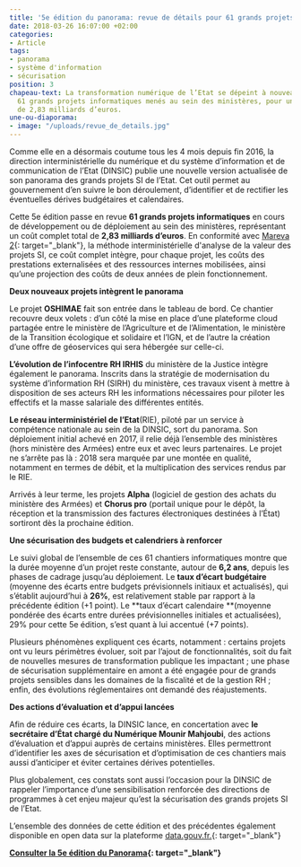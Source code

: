 ```yaml
---
title: '5e édition du panorama: revue de détails pour 61 grands projets SI de l’État'
date: 2018-03-26 16:07:00 +02:00
categories:
- Article
tags:
- panorama
- système d'information
- sécurisation
position: 3
chapeau-text: La transformation numérique de l’Etat se dépeint à nouveau à travers
  61 grands projets informatiques menés au sein des ministères, pour un coût total
  de 2,83 milliards d’euros.
une-ou-diaporama:
- image: "/uploads/revue_de_details.jpg"
---
```


Comme elle en a désormais coutume tous les 4 mois depuis fin 2016, la direction interministérielle du numérique et du système d’information et de communication de l’Etat (DINSIC) publie une nouvelle version actualisée de son panorama des grands projets SI de l’Etat. Cet outil permet au gouvernement d’en suivre le bon déroulement, d’identifier et de rectifier les éventuelles dérives budgétaires et calendaires.

Cette 5e édition passe en revue **61 grands projets informatiques** en cours de développement ou de déploiement au sein des ministères, représentant un coût complet total de **2,83 milliards d’euros**. En conformité avec [Mareva 2](http://references.modernisation.gouv.fr/mareva2-cest-quoi){: target="_blank"}, la méthode interministérielle d'analyse de la valeur des projets SI, ce coût complet intègre, pour chaque projet, les coûts des prestations externalisées et des ressources internes mobilisées, ainsi qu’une projection des coûts de deux années de plein fonctionnement.
 
**Deux nouveaux projets intègrent le panorama**

Le projet **OSHIMAE** fait son entrée dans le tableau de bord. Ce chantier recouvre deux volets : d’un côté la mise en place d’une plateforme cloud partagée entre le ministère de l’Agriculture et de l’Alimentation, le ministère de la Transition écologique et solidaire et l’IGN, et de l’autre la création d’une offre de géoservices qui sera hébergée sur celle-ci.

**L’évolution de l’infocentre RH IRHIS** du ministère de la Justice intègre également le panorama. Inscrits dans la stratégie de modernisation du système d’information RH (SIRH) du ministère, ces travaux visent à mettre à disposition de ses acteurs RH les informations nécessaires pour piloter les effectifs et la masse salariale des différentes entités.

**Le réseau interministériel de l’Etat**(RIE), piloté par un service à compétence nationale au sein de la DINSIC, sort du panorama. Son déploiement initial achevé en 2017, il relie déjà l’ensemble des ministères (hors ministère des Armées) entre eux et avec leurs partenaires. Le projet ne s’arrête pas là : 2018 sera marquée par une montée en qualité, notamment en termes de débit, et la multiplication des services rendus par le RIE.

Arrivés à leur terme, les projets **Alpha** (logiciel de gestion des achats du ministère des Armées) et **Chorus pro** (portail unique pour le dépôt, la réception et la transmission des factures électroniques destinées à l’État) sortiront dès la prochaine édition.
 
**Une sécurisation des budgets et calendriers à renforcer**

Le suivi global de l’ensemble de ces 61 chantiers informatiques montre que la durée moyenne d’un projet reste constante, autour de **6,2 ans**, depuis les phases de cadrage jusqu’au déploiement. Le **taux d’écart budgétaire** (moyenne des écarts entre budgets prévisionnels initiaux et actualisés), qui s’établit aujourd’hui à **26%**, est relativement stable par rapport à la précédente édition (+1 point). Le **taux d’écart calendaire **(moyenne pondérée des écarts entre durées prévisionnelles initiales et actualisées), 29% pour cette 5e édition, s’est quant à lui accentué (+7 points).

Plusieurs phénomènes expliquent ces écarts, notamment : certains projets ont vu leurs périmètres évoluer, soit par l’ajout de fonctionnalités, soit du fait de nouvelles mesures de transformation publique les impactant ; une phase de sécurisation supplémentaire en amont a été engagée pour de grands projets sensibles dans les domaines de la fiscalité et de la gestion RH ; enfin, des évolutions réglementaires ont demandé des réajustements.

**Des actions d’évaluation et d’appui lancées**

Afin de réduire ces écarts, la DINSIC lance, en concertation avec **le secrétaire d’État chargé du Numérique Mounir Mahjoubi**, des actions d’évaluation et d’appui auprès de certains ministères. Elles permettront d’identifier les axes de sécurisation et d’optimisation de ces chantiers mais aussi d’anticiper et éviter certaines dérives potentielles.

Plus globalement, ces constats sont aussi l’occasion pour la DINSIC de rappeler l’importance d’une sensibilisation renforcée des directions de programmes à cet enjeu majeur qu’est la sécurisation des grands projets SI de l’Etat.

L’ensemble des données de cette édition et des précédentes également disponible en open data sur la plateforme [data.gouv.fr.](http://data.gouv.fr){: target="_blank"}

**[Consulter la 5e édition du Panorama](http://www.modernisation.gouv.fr/ladministration-change-avec-le-numerique/par-son-systeme-dinformation/panorama-des-grands-projets-si-de-letat){: target="_blank"}**

